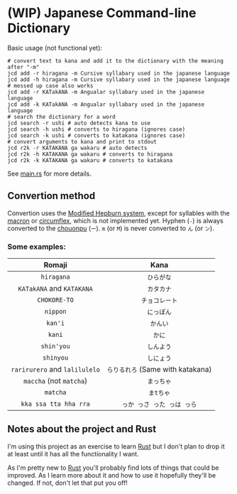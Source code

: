 # (WIP) Japanese Command-line Dictionary

Basic usage (not functional yet):

```shell
# convert text to kana and add it to the dictionary with the meaning after "-m"
jcd add -r hiragana -m Cursive syllabary used in the japanese language
jcd add -h hiragana -m Cursive syllabary used in the japanese language
# messed up case also works
jcd add -r KATakANA -m Angualar syllabary used in the japanese language
jcd add -k KATakANA -m Angualar syllabary used in the japanese language
# search the dictionary for a word
jcd search -r ushi # auto detects kana to use
jcd search -h ushi # converts to hiragana (ignores case)
jcd search -k ushi # converts to katakana (ignores case)
# convert arguments to kana and print to stdout
jcd r2k -r KATAKANA ga wakaru # auto detects
jcd r2k -h KATAKANA ga wakaru # converts to hiragana
jcd r2k -k KATAKANA ga wakaru # converts to katakana
```

See [main.rs][main] for more details.

## Convertion method

Convertion uses the [Modified Hepburn system][0], except for
syllables with the [macron][1] or [circumflex][2], which is
not implemented yet.
Hyphen (`-`) is always converted to the [chouonpu][3] (`ー`).
`m` (or `M`) is never converted to `ん` (or `ン`).

### Some examples:

| Romaji                        | Kana                              |
| :---------------------------: | :-------------------------------: |
| `hiragana`                    | `ひらがな`                        |
| `KATakANA` and `KATAKANA`     | `カタカナ`                        |
| `CHOKORE-TO`                  | `チョコレート`                    |
| `nippon`                      | `にっぽん`                        |
| `kan'i`                       | `かんい`                          |
| `kani`                        | `かに`                            |
| `shin'you`                    | `しんよう`                        |
| `shinyou`                     | `しにょう`                        |
| `rarirurero` and `lalilulelo` | `らりるれろ` (Same with katakana) |
| `maccha` (not `matcha`)       | `まっちゃ`                        |
| `matcha`                      | `まtちゃ`                         |
| `kka ssa tta hha rra`         | `っか っさ った っは っら`        |

## Notes about the project and Rust

I'm using this project as an exercise to learn [Rust][4] but
I don't plan to drop it at least until it has all the
functionality I want.

As I'm pretty new to [Rust][4] you'll probably find lots of
things that could be improved. As I learn more about it and
how to use it hopefully they'll be changed. If not, don't
let that put you off!

[0]: https://en.wikipedia.org/wiki/Hepburn_romanization#Variants_of_Hepburn_romanization
[1]: https://en.wikipedia.org/wiki/Macron
[2]: https://en.wikipedia.org/wiki/Circumflex
[3]: https://en.wikipedia.org/wiki/Ch%C5%8Donpu
[4]: https://www.rust-lang.org
[main]: src/main.rs
